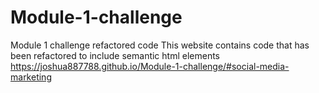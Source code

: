 # Module-1-challenge
Module 1 challenge refactored code
This website contains code that has been refactored to include semantic html elements
 https://joshua887788.github.io/Module-1-challenge/#social-media-marketing
 